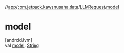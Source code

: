 //[app](../../../index.md)/[com.jetpack.kawanusaha.data](../index.md)/[LLMRequest](index.md)/[model](model.md)

# model

[androidJvm]\
val [model](model.md): [String](https://kotlinlang.org/api/latest/jvm/stdlib/kotlin/-string/index.html)
